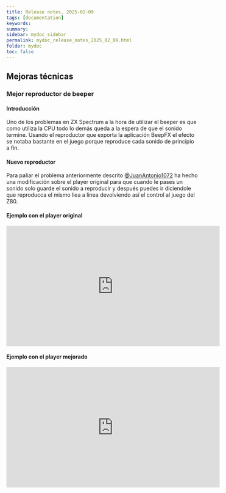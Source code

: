 ```yaml
---
title: Release notes. 2025-02-09
tags: [documentation]
keywords:
summary: 
sidebar: mydoc_sidebar
permalink: mydoc_release_notes_2025_02_09.html
folder: mydoc
toc: false
---
```


## Mejoras técnicas
### Mejor reproductor de beeper

#### Introducción

Uno de los problemas en ZX Spectrum a la hora de utilizar el beeper es que como utiliza la CPU todo lo demás queda a la espera de que el sonido termine.
Usando el reproductor que exporta la aplicación BeepFX el efecto se notaba bastante en el juego porque reproduce cada sonido de principio a fin.

#### Nuevo reproductor

Para paliar el problema anteriormente descrito [@JuanAntonio1072](https://x.com/JuanAntonio1072) ha hecho una modificación sobre el player original para que cuando le pases un sonido solo guarde el sonido a reproducir y después puedes ir diciendole que reproducca el mismo liea a linea devolviendo así el control al juego del Z80.

#### Ejemplo con el player original

<iframe width="560" height="315" src="https://www.youtube.com/embed/WH4L410GWDQ?si=SQyMa2K9BPc-il9Q" title="Ejemplo con el player original" frameborder="0" allow="accelerometer; autoplay; clipboard-write; encrypted-media; gyroscope; picture-in-picture; web-share" referrerpolicy="strict-origin-when-cross-origin" allowfullscreen></iframe>

#### Ejemplo con el player mejorado

<iframe width="560" height="315" src="https://www.youtube.com/embed/ZcGE2lcqpXk?si=L18OA7NAPzN8VRYc" title="Ejemplo con el player mejorado" frameborder="0" allow="accelerometer; autoplay; clipboard-write; encrypted-media; gyroscope; picture-in-picture; web-share" referrerpolicy="strict-origin-when-cross-origin" allowfullscreen></iframe>










